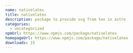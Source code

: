 ```yaml
---
name: nativelatex
title: nativelatex
description: package to provide svg from tex in astro
categories:
  - uncategorized
npmUrl: https://www.npmjs.com/package/nativelatex
homepageUrl: https://www.npmjs.com/package/nativelatex
downloads: 15
---
```

